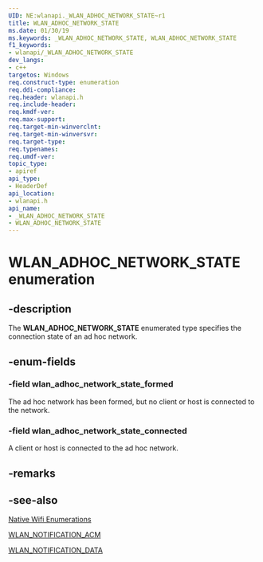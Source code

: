 ```yaml
---
UID: NE:wlanapi._WLAN_ADHOC_NETWORK_STATE~r1
title: WLAN_ADHOC_NETWORK_STATE
ms.date: 01/30/19
ms.keywords: _WLAN_ADHOC_NETWORK_STATE, WLAN_ADHOC_NETWORK_STATE
f1_keywords:
- wlanapi/_WLAN_ADHOC_NETWORK_STATE
dev_langs:
- c++
targetos: Windows
req.construct-type: enumeration
req.ddi-compliance: 
req.header: wlanapi.h
req.include-header: 
req.kmdf-ver: 
req.max-support: 
req.target-min-winverclnt: 
req.target-min-winversvr: 
req.target-type: 
req.typenames: 
req.umdf-ver: 
topic_type:
- apiref
api_type:
- HeaderDef
api_location:
- wlanapi.h
api_name:
- _WLAN_ADHOC_NETWORK_STATE
- WLAN_ADHOC_NETWORK_STATE
---
```


# WLAN_ADHOC_NETWORK_STATE enumeration


## -description

The <b>WLAN_ADHOC_NETWORK_STATE</b>  enumerated type specifies the connection state of an ad hoc network.


## -enum-fields

### -field wlan_adhoc_network_state_formed

The ad hoc network has been formed, but no client or host is connected to the network.


### -field wlan_adhoc_network_state_connected

A client or host is connected to the ad hoc network.


## -remarks

## -see-also

<a href="https://docs.microsoft.com/windows/desktop/NativeWiFi/native-wifi-enumerations">Native Wifi Enumerations</a>



<a href="/windows/win32/api/wlanapi/ne-wlanapi-wlan_notification_acm~r1">WLAN_NOTIFICATION_ACM</a>



<a href="https://docs.microsoft.com/previous-versions/windows/desktop/legacy/ms706902(v=vs.85)">WLAN_NOTIFICATION_DATA</a>
 
